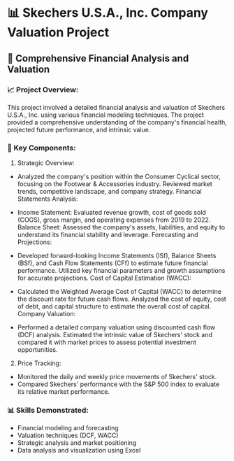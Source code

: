 # 📊 Skechers U.S.A., Inc. Company Valuation Project


## 🏢 Comprehensive Financial Analysis and Valuation

### 📈 Project Overview:

This project involved a detailed financial analysis and valuation of Skechers U.S.A., Inc. using various financial modeling techniques. The project provided a comprehensive understanding of the company's financial health, projected future performance, and intrinsic value.

### 🚀 Key Components:

1. Strategic Overview:

  - Analyzed the company's position within the Consumer Cyclical sector, focusing on the Footwear & Accessories industry.
Reviewed market trends, competitive landscape, and company strategy.
Financial Statements Analysis:

  - Income Statement: Evaluated revenue growth, cost of goods sold (COGS), gross margin, and operating expenses from 2019 to 2022.
Balance Sheet: Assessed the company's assets, liabilities, and equity to understand its financial stability and leverage.
Forecasting and Projections:

  - Developed forward-looking Income Statements (ISf), Balance Sheets (BSf), and Cash Flow Statements (CFf) to estimate future financial performance.
Utilized key financial parameters and growth assumptions for accurate projections.
Cost of Capital Estimation (WACC):

  - Calculated the Weighted Average Cost of Capital (WACC) to determine the discount rate for future cash flows.
Analyzed the cost of equity, cost of debt, and capital structure to estimate the overall cost of capital.
Company Valuation:

  - Performed a detailed company valuation using discounted cash flow (DCF) analysis.
Estimated the intrinsic value of Skechers' stock and compared it with market prices to assess potential investment opportunities.

2. Price Tracking:

  - Monitored the daily and weekly price movements of Skechers' stock.
  - Compared Skechers' performance with the S&P 500 index to evaluate its relative market performance.
    
### 📊 Skills Demonstrated:

  - Financial modeling and forecasting
  - Valuation techniques (DCF, WACC)
  - Strategic analysis and market positioning
  - Data analysis and visualization using Excel
